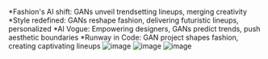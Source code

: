 *Fashion's AI shift: GANs unveil trendsetting lineups, merging creativity
*Style redefined: GANs reshape fashion, delivering futuristic lineups, personalized
*AI Vogue: Empowering designers, GANs predict trends, push aesthetic boundaries
*Runway in Code: GAN project shapes fashion, creating captivating lineups
![image](https://github.com/Vanshika-Aggarwal/Fashion-LineUp-Using-GAN/assets/96949144/3bd6a250-0868-4d97-8b2c-c8bad417d430)
![image](https://github.com/Vanshika-Aggarwal/Fashion-LineUp-Using-GAN/assets/96949144/ba2ee806-4234-4b79-95b0-977368c614f0)
![image](https://github.com/Vanshika-Aggarwal/Fashion-LineUp-Using-GAN/assets/96949144/40683b1a-c642-4128-a4bd-10b69aec0978)
